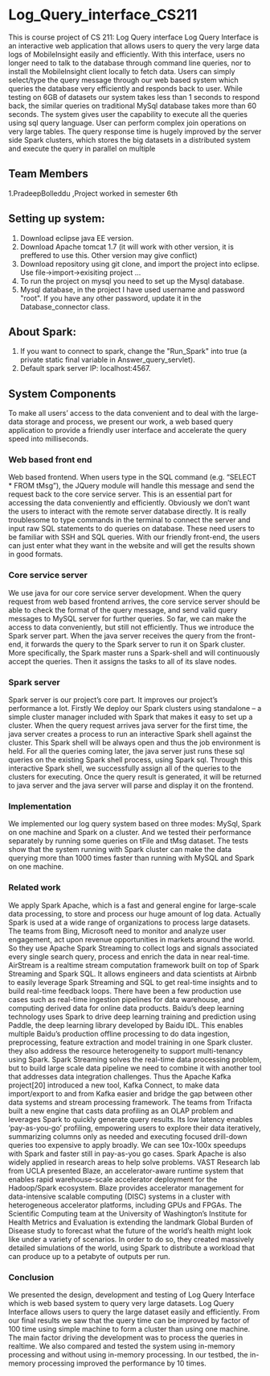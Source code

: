 # Log_Query_interface_CS211
This is course project of CS 211: Log Query interface
Log Query Interface is an interactive web application that allows users to query the very large data logs of MobileInsight easily and efficiently. With this interface, users no longer need to talk to the database through command line queries, nor to install the MobileInsight client locally to fetch data. Users can simply select/type the query message through our web based system which queries the database very efficiently and responds back to user. While testing on 6GB of datasets our system takes less than 1 seconds to respond back, the similar queries on traditional MySql database takes more than 60 seconds. The system gives user the capability to execute all the queries using sql query language. User can perform complex join operations on very large tables. The query response time is hugely improved by the server side Spark clusters, which stores the big datasets in a distributed system and execute the query in parallel on multiple 

## Team Members
1.PradeepBolleddu ,Project worked in semester 6th 


## Setting up system:
1) Download eclipse java EE version. <br>
2) Download Apache tomcat 1.7 (it will work with other version, it is preffered to use this. Other version may give conflict)<br>
3) Download repository using git clone, and import the project into eclipse. Use file->import->exisiting project ...<br>
4) To run the project on mysql you need to set up the Mysql database.<br>
5) Mysql database, in the project I have used username and password "root". If you have any other password, update it in the Database_connector class.<br>

## About Spark:
1) If you want to connect to spark, change the "Run_Spark" into true (a private static final variable in Answer_query_servlet). <br>
2) Default spark server IP: localhost:4567. <br> 

## System Components

To make all users’ access to the data convenient and to deal with the large-data storage and process, we present our work, a web based query application to provide a friendly user interface and accelerate the query speed into milliseconds.

### Web based front end
Web based frontend. When users type in the SQL command (e.g. “SELECT * FROM tMsg”), the JQuery module will handle this message and send the request back to the core service server. This is an essential part for accessing the data conveniently and efficiently. Obviously we don’t want the users to interact with the remote server database directly. It is really troublesome to type commands in the terminal to connect the server and input raw SQL statements to do queries on database. These need users to be familiar with SSH and SQL queries. With our friendly front-end, the users can just enter what they want in the website and will get the results shown in good formats.

### Core service server
 We use java for our core service server development. When the query request from web based frontend arrives, the core service server should be able to check the format of the query message, and send valid query messages to MySQL server for  further queries. So far, we can make the access to data conveniently, but still not efficiently. Thus we introduce the Spark server part. When the java server receives the query from the front-end, it forwards the query to the Spark server to run it on Spark cluster. More specifically, the Spark master runs a Spark-shell and will continuously accept the queries. Then it assigns the tasks to all of its slave nodes.

### Spark server
Spark server is our project’s core part. It improves our project’s performance a lot. Firstly We deploy our Spark clusters using standalone – a simple cluster manager included with Spark that makes it easy to set up a cluster. When the query request arrives java server for the first time, the java server creates a process to run an interactive Spark shell against the cluster. This Spark shell will be always open and thus the job environment is held. For all the queries coming later, the java server just runs these sql queries on the existing Spark shell process, using Spark sql. Through this interactive Spark shell, we successfully assign all of the queries to the clusters for executing. Once the query result is generated, it will be returned to java server and the java server will  parse and display it on the frontend.

### Implementation
We implemented our log query system based on three modes: MySql, Spark on one machine and Spark on a cluster. And we tested their performance separately by running some queries on tFile and tMsg dataset. The tests show that the system running with Spark cluster can make the data querying more than 1000 times faster than running with MySQL and Spark on one machine.

### Related work
We apply Spark Apache, which is a fast and general engine for large-scale data processing, to store and process our huge amount of log data. Actually Spark is used at a wide range of organizations to process large datasets.
The teams from Bing, Microsoft need to monitor and analyze user engagement, act upon revenue opportunities in markets around the world. So they use Apache Spark Streaming to collect logs and signals associated every single search query, process and enrich the data in near real-time.
AirStream is a realtime stream computation framework built on top of Spark Streaming and Spark SQL. It allows engineers and data scientists at Airbnb to easily leverage Spark Streaming and SQL to get real-time insights and to build real-time feedback loops. There have been a few production use cases such as real-time ingestion pipelines for data warehouse, and computing derived data for online data products. 
Baidu’s deep learning technology uses Spark to drive deep learning training and prediction using Paddle, the deep learning library developed by Baidu IDL. This enables multiple Baidu’s production offline processing to do data ingestion, preprocessing, feature extraction and model training in one Spark cluster. they also address the resource heterogeneity to support multi-tenancy using Spark.
Spark Streaming solves the real-time data processing problem, but to build large scale data pipeline we need to combine it with another tool that addresses data integration challenges. Thus the Apache Kafka project[20] introduced a new tool, Kafka Connect, to make data import/export to and from Kafka easier and bridge the gap between other data systems and stream processing framework.
The teams from Trifacta built a new engine that casts data profiling as an OLAP problem and leverages Spark to quickly generate query results. Its low latency enables ‘pay-as-you-go’ profiling, empowering users to explore their data iteratively, summarizing columns only as needed and executing focused drill-down queries too expensive to apply broadly. We can see 10x-100x speedups with Spark and faster still in pay-as-you go cases.
Spark Apache is also widely applied in research areas to help solve problems. 
VAST Research lab from UCLA presented Blaze, an accelerator-aware runtime system that enables rapid warehouse-scale accelerator deployment for the Hadoop/Spark ecosystem. Blaze provides accelerator management for data-intensive scalable computing (DISC) systems in a cluster with heterogeneous accelerator platforms, including GPUs and FPGAs.
The Scientific Computing team at the University of Washington’s Institute for Health Metrics and Evaluation is extending the landmark Global Burden of Disease study to forecast what the future of the world’s health might look like under a variety of scenarios. In order to do so, they created massively detailed simulations of the world, using Spark to distribute a workload that can produce up to a petabyte of outputs per run.



### Conclusion
We presented the design, development and testing of Log Query Interface which is web based system to query very large datasets. Log Query Interface allows users to query the large dataset easily and efficiently. From our final results we saw that the query time can be improved by factor of 100 time using simple machine to form a cluster than using one machine. The main factor driving the development was to process the queries in realtime. We also compared and tested the system using in-memory processing and without using in-memory processing. In our testbed, the in-memory processing improved the performance by 10 times. 


